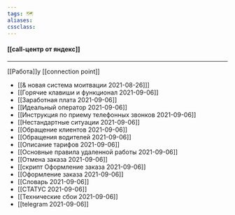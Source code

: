 ```yaml
---
tags: 🗺️
aliases: 
cssclass:
---
```


#### [[call-центр от яндекс]]

---


[[Работа]]у
[[connection point]]



- [[& новая система моитвации 2021-08-26]]]
- [[Горячие клавиши и функционал 2021-09-06]]
- [[Заработная плата 2021-09-06]]
- [[Идеальный оператор 2021-09-06]]
- [[Инструкция по приему телефонных звонков 2021-09-06]]
- [[Нестандартные ситуации 2021-09-06]]
- [[Обращение клиентов 2021-09-06]]
- [[Обращения водителей 2021-09-06]]
- [[Описание тарифов 2021-09-06]]
- [[Основные правила удаленной работы 2021-09-06]]
- [[Отмена заказа 2021-09-06]]
- [[скрипт Оформление заказа 2021-09-06]]
- [[Оформление заказа 2021-09-06]]
- [[Словарь 2021-09-06]]
- [[СТАТУС 2021-09-06]]
- [[Технические сбои 2021-09-06]]
- [[telegram 2021-09-06]]